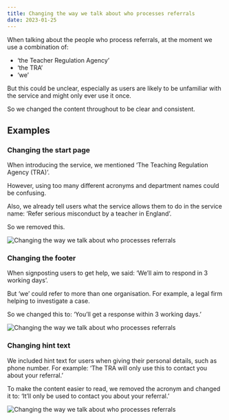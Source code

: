 ```yaml
---
title: Changing the way we talk about who processes referrals
date: 2023-01-25
---
```


When talking about the people who process referrals, at the moment we use a combination of:

- ‘the Teacher Regulation Agency’
- ‘the TRA’
- ‘we’

But this could be unclear, especially as users are likely to be unfamiliar with the service and might only ever use it once.

So we changed the content throughout to be clear and consistent.

## Examples

### Changing the start page

When introducing the service, we mentioned ‘The Teaching Regulation Agency (TRA)’.

However, using too many different acronyms and department names could be confusing.

Also, we already tell users what the service allows them to do in the service name: ‘Refer serious misconduct by a teacher in England’.

So we removed this.

![Changing the way we talk about who processes referrals](changing-tra-start-page.png)

### Changing the footer

When signposting users to get help, we said: ‘We’ll aim to respond in 3 working days’.

But ‘we’ could refer to more than one organisation. For example, a legal firm helping to investigate a case.

So we changed this to: ‘You’ll get a response within 3 working days.’

![Changing the way we talk about who processes referrals](changing-tra-footer.png)

### Changing hint text

We included hint text for users when giving their personal details, such as phone number. For example: ‘The TRA will only use this to contact you about your referral.’

To make the content easier to read, we removed the acronym and changed it to: ‘It’ll only be used to contact you about your referral.’

![Changing the way we talk about who processes referrals](changing-tra-help-text.png)


